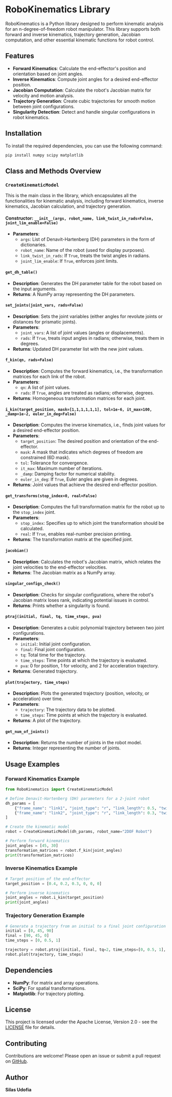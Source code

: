 
# RoboKinematics Library

RoboKinematics is a Python library designed to perform kinematic analysis for an n-degree-of-freedom robot manipulator. This library supports both forward and inverse kinematics, trajectory generation, Jacobian computation, and other essential kinematic functions for robot control.

## Features

- **Forward Kinematics**: Calculate the end-effector's position and orientation based on joint angles.
- **Inverse Kinematics**: Compute joint angles for a desired end-effector position.
- **Jacobian Computation**: Calculate the robot's Jacobian matrix for velocity and motion analysis.
- **Trajectory Generation**: Create cubic trajectories for smooth motion between joint configurations.
- **Singularity Detection**: Detect and handle singular configurations in robot kinematics.

## Installation

To install the required dependencies, you can use the following command:

```bash
pip install numpy scipy matplotlib
```

## Class and Methods Overview

### `CreateKinematicModel`

This is the main class in the library, which encapsulates all the functionalities for kinematic analysis, including forward kinematics, inverse kinematics, Jacobian calculation, and trajectory generation.

#### **Constructor: `__init__(args, robot_name, link_twist_in_rads=False, joint_lim_enable=False)`**

- **Parameters**:
  - `args`: List of Denavit-Hartenberg (DH) parameters in the form of dictionaries.
  - `robot_name`: Name of the robot (used for display purposes).
  - `link_twist_in_rads`: If `True`, treats the twist angles in radians.
  - `joint_lim_enable`: If `True`, enforces joint limits.

#### **`get_dh_table()`**
- **Description**: Generates the DH parameter table for the robot based on the input arguments.
- **Returns**: A NumPy array representing the DH parameters.

#### **`set_joints(joint_vars, rads=False)`**
- **Description**: Sets the joint variables (either angles for revolute joints or distances for prismatic joints).
- **Parameters**:
  - `joint_vars`: A list of joint values (angles or displacements).
  - `rads`: If `True`, treats input angles in radians; otherwise, treats them in degrees.
- **Returns**: Updated DH parameter list with the new joint values.

#### **`f_kin(qn, rads=False)`**
- **Description**: Computes the forward kinematics, i.e., the transformation matrices for each link of the robot.
- **Parameters**:
  - `qn`: A list of joint values.
  - `rads`: If `True`, angles are treated as radians; otherwise, degrees.
- **Returns**: Homogeneous transformation matrices for each joint.

#### **`i_kin(target_position, mask=[1,1,1,1,1,1], tol=1e-6, it_max=100, _damp=1e-2, euler_in_deg=False)`**
- **Description**: Computes the inverse kinematics, i.e., finds joint values for a desired end-effector position.
- **Parameters**:
  - `target_position`: The desired position and orientation of the end-effector.
  - `mask`: A mask that indicates which degrees of freedom are constrained (6D mask).
  - `tol`: Tolerance for convergence.
  - `it_max`: Maximum number of iterations.
  - `_damp`: Damping factor for numerical stability.
  - `euler_in_deg`: If `True`, Euler angles are given in degrees.
- **Returns**: Joint values that achieve the desired end-effector position.

#### **`get_transforms(stop_index=0, real=False)`**
- **Description**: Computes the full transformation matrix for the robot up to the `stop_index` joint.
- **Parameters**:
  - `stop_index`: Specifies up to which joint the transformation should be calculated.
  - `real`: If `True`, enables real-number precision printing.
- **Returns**: The transformation matrix at the specified joint.

#### **`jacobian()`**
- **Description**: Calculates the robot's Jacobian matrix, which relates the joint velocities to the end-effector velocities.
- **Returns**: The Jacobian matrix as a NumPy array.

#### **`singular_configs_check()`**
- **Description**: Checks for singular configurations, where the robot's Jacobian matrix loses rank, indicating potential issues in control.
- **Returns**: Prints whether a singularity is found.

#### **`ptraj(initial, final, tq, time_steps, pva)`**
- **Description**: Generates a cubic polynomial trajectory between two joint configurations.
- **Parameters**:
  - `initial`: Initial joint configuration.
  - `final`: Final joint configuration.
  - `tq`: Total time for the trajectory.
  - `time_steps`: Time points at which the trajectory is evaluated.
  - `pva`: 0 for position, 1 for velocity, and 2 for acceleration trajectory.
- **Returns**: Generated trajectory.

#### **`plot(trajectory, time_steps)`**
- **Description**: Plots the generated trajectory (position, velocity, or acceleration) over time.
- **Parameters**:
  - `trajectory`: The trajectory data to be plotted.
  - `time_steps`: Time points at which the trajectory is evaluated.
- **Returns**: A plot of the trajectory.

#### **`get_num_of_joints()`**
- **Description**: Returns the number of joints in the robot model.
- **Returns**: Integer representing the number of joints.

## Usage Examples

### Forward Kinematics Example

```python
from RoboKinematics import CreateKinematicModel

# Define Denavit-Hartenberg (DH) parameters for a 2-joint robot
dh_params = [
    {"frame_name": "link1", "joint_type": "r", "link_length": 0.5, "twist": 90, "offset": 0.2, "theta": 45},
    {"frame_name": "link2", "joint_type": "r", "link_length": 0.3, "twist": 0, "offset": 0.1, "theta": 30}
]

# Create the kinematic model
robot = CreateKinematicModel(dh_params, robot_name="2DOF Robot")

# Perform forward kinematics
joint_angles = [45, 30]
transformation_matrices = robot.f_kin(joint_angles)
print(transformation_matrices)
```

### Inverse Kinematics Example

```python
# Target position of the end-effector
target_position = [0.4, 0.2, 0.3, 0, 0, 0]

# Perform inverse kinematics
joint_angles = robot.i_kin(target_position)
print(joint_angles)
```

### Trajectory Generation Example

```python
# Generate a trajectory from an initial to a final joint configuration
initial = [0, 45, 90]
final = [90, 45, 0]
time_steps = [0, 0.5, 1]

trajectory = robot.ptraj(initial, final, tq=2, time_steps=[0, 0.5, 1], pva=0)
robot.plot(trajectory, time_steps)
```

## Dependencies

- **NumPy**: For matrix and array operations.
- **SciPy**: For spatial transformations.
- **Matplotlib**: For trajectory plotting.

## License

This project is licensed under the Apache License, Version 2.0 - see the [LICENSE](http://www.apache.org/licenses/LICENSE-2.0) file for details.

## Contributing

Contributions are welcome! Please open an issue or submit a pull request on [GitHub](https://github.com/Silas-U/Robot-Kinematics-lib/tree/main).

## Author

**Silas Udofia**
```
